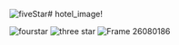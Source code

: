 ![fiveStar](https://github.com/user-attachments/assets/f668125b-7442-41ba-9afa-d403c36f76c7)# hotel_image!

![fourstar](https://github.com/user-attachments/assets/5beac86f-2092-4e63-8af3-fc354584e362)
![three star](https://github.com/user-attachments/assets/c48fb6dd-ad73-4a60-90ab-0b469cc43a7f)
![Frame 26080186](https://github.com/user-attachments/assets/8af37918-8dec-4e06-8ac9-665ffca4aef9)
